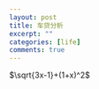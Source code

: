 ```yaml
---
layout: post
title: 车贷分析
excerpt: ""
categories: [life]
comments: true
---
```


$\sqrt{3x-1}+(1+x)^2$
